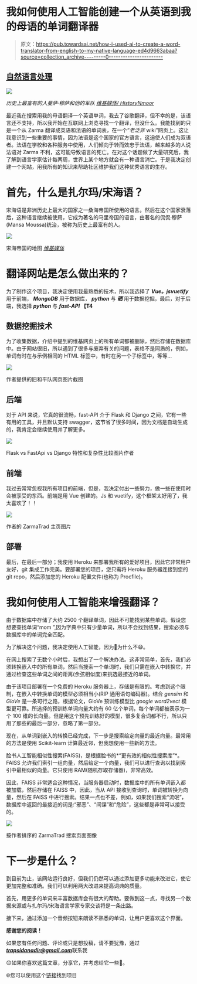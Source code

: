 # 我如何使用人工智能创建一个从英语到我的母语的单词翻译器

> 原文：<https://pub.towardsai.net/how-i-used-ai-to-create-a-word-translator-from-english-to-my-native-language-ed4d9663abaa?source=collection_archive---------0----------------------->

## [自然语言处理](https://towardsai.net/p/category/nlp)

![](img/9141d85deb311d70cb2df70de1d1228e.png)

*历史上最富有的人曼萨·穆萨和他的军队* [*维基媒体/ HistoryNmoor*](https://commons.wikimedia.org/wiki/File:Empire_mansa_musa.jpeg)

最近我在搜索用我的母语翻译一个英语单词，我去了谷歌翻译，但不幸的是，该语言还不支持，所以我开始在互联网上浏览寻找一个翻译，但没什么。我能找到的只是一个从 Zarma 翻译成英语和法语的单词表，在一个“*老泛非* wiki”网页上。这让我意识到一些重要的事情，因为法语是这个国家的官方语言，这迫使人们成为双语者。法语在学校和各种服务中使用，人们倾向于转而效忠于法语，越来越多的人说法语对 Zarma 不利，这可能导致语言的死亡。在对这个话题做了大量研究后，我了解到语言学家估计每两周，世界上某个地方就会有一种语言消亡。于是我决定创建一个网站，用我所有的知识来帮助社区维护我们这种优秀语言的生存。

# **首先，什么是扎尔玛/宋海语？**

宋海语是非洲历史上最大的国家之一桑海帝国所使用的语言。然后在这个国家衰落后，这种语言继续被使用，它成为著名的马里帝国的语言，由著名的侃侃·穆萨(Mansa Moussa)统治，被称为历史上最富有的人。

![](img/8912369f6cb19e1f166bcdcf4437b1cc.png)

宋海帝国的地图 [*维基媒体*](https://commons.wikimedia.org/w/index.php?search=songhai+empire&title=Special:MediaSearch&go=Go&type=image)

# 翻译网站是怎么做出来的？

为了制作这个项目，我决定使用我最熟悉的技术，所以我选择了 ***Vue。js******vuetify***用于前端， ***MongoDB*** 用于数据库， ***python*** 与 ***硒*** 用于数据挖掘，最后，对于后端，我选择 ***python*** 与 ***fast-API* 【T4**

## 数据挖掘技术

为了收集数据，介绍中提到的维基网页上的所有单词都被删除，然后存储在数据库中。由于网站很旧，所以遇到了很多与废弃有关的问题，表格不是同质的，例如，单词有时在与示例相同的 HTML 标签中，有时在另一个子标签中，等等…

![](img/8cf079ced3796611e01d6410268505fb.png)

作者提供的旧和平队网页图片截图

## **后端**

对于 API 来说，它真的很流畅，fast-API 介于 Flask 和 Django 之间，它有一些有用的工具，并且默认支持 swagger，这节省了很多时间，因为文档是自动生成的，我肯定会继续使用并了解更多。

![](img/601a63eb5e77f1cef145a67bd7474bd2.png)

Flask vs FastApi vs Django 特性和复杂性比较图片作者

## **前端**

我过去常常忽视我所有项目的前端，但是，我决定付出一些努力，做一些在使用时会被享受的东西。前端是用 Vue 创建的。Js 和 vuetify，这个框架太好用了，我太喜欢了！！

![](img/0c31ee4ebbae2396740b58d0d4ffc98d.png)

作者的 ZarmaTrad 主页图片

## 部署

最后，在最后一部分；我使用 Heroku 来部署我所有的爱好项目，因此它非常用户友好，git 集成工作完美。要部署您的项目，您只需将 Heroku 服务器连接到您的 git repo，然后添加您的 Heroku 配置文件(也称为 Procfile)。

# 我如何使用人工智能来增强翻译？

由于数据库中存储了大约 2500 个翻译单词，因此不可能找到某些单词。假设您想要查找单词“mom ”,因为字典中只有少量单词，所以不会找到结果，搜索必须与数据库中的单词完全匹配。

为了解决这个问题，我决定使用人工智能，因为🤷为什么不😅。

在网上搜索了无数个小时后，我想出了一个解决办法。这非常简单，首先，我们必须转换嵌入中的所有单词，然后当搜索一个单词时，我们只需在嵌入中转换它，并通过检查这些单词之间的距离(余弦相似度)来挑选最接近的单词。

由于该项目部署在一个免费的 Heroku 服务器上，存储是有限的。考虑到这个限制，在嵌入中转换单词的模型必须相当小(RIP 通用语句编码器)。结合 *gensim* 和 *GloVe* 是一条可行之路，根据论文，GloVe 预训练模型比 *google word2vect* 模型更可靠。所选择的预训练单词向量大约有 60 亿个单词，每个单词都被表示为一个 100 维的长向量。但是用这个预先训练好的模型，很多复合词都不行，所以只用了那些的最后一部分，忽略了第一部分。

现在，从单词到嵌入的转换已经完成，下一步是搜索给定向量的最近向量。最常用的方法是使用 Scikit-learn 计算最近邻，但我想使用一些新的方法。

脸书人工智能相似性搜索(FAISS)，是根据脸书的*“更有效的相似性搜索库”*。FAISS 允许我们索引一组向量，然后给定一个向量，我们可以进行查询以找到索引中最相似的向量。它只使用 RAM(随机存取存储器)，非常高效。

因此，FAISS 非常适合这种情况，当服务器启动时，数据库中的所有单词嵌入都被加载，然后存储在 FAISS 中，因此，当从 API 接收到查询时，单词被转换为向量，然后在 FAISS 中进行搜索。结果一点也不差，例如，如果我们搜索“流氓”，数据库中返回的最接近的词是:“邪恶”、“间谍”和“危险”，这些都是非常可以接受的。

![](img/f92563e227894ae29476dbd6ed33258d.png)

按作者排序的 ZarmaTrad 搜索页面图像

# 下一步是什么？

到目前为止，该网站运行良好，但我们仍然可以通过添加更多功能来改进它，使它更加完整和准确。我们可以利用两大改进来提高词典的质量。

首先，用更多的单词来丰富数据库会有很大的帮助。要做到这一点，寻找另一个数据来源或与扎尔玛/宋海语言学家专家交谈将是一条出路。

接下来，通过添加一个音频按钮来朗读不熟悉的单词，让用户更喜欢这个界面。

**感谢您的阅读！**

如果您有任何问题、评论或只是想投稿，请不要犹豫，通过***trapsidanadir@gmail.com***联系我

😊如果你喜欢这篇文章，分享它，并考虑给它一些👏。

🌐您可以使用这个[链接](http://zarmatrad.nadtraps.com/)找到项目
